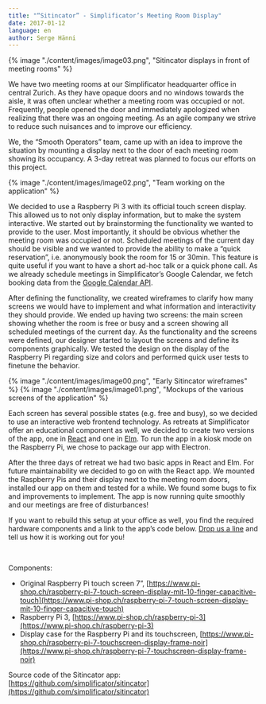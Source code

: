 ```yaml
---
title: "“Sitincator” - Simplificator’s Meeting Room Display"
date: 2017-01-12
language: en
author: Serge Hänni
---
```


{% image "./content/images/image03.png", "Sitincator displays in front of meeting rooms" %}

We have two meeting rooms at our Simplificator headquarter office in central Zurich. As they have opaque doors and no windows towards the aisle, it was often unclear whether a meeting room was occupied or not. Frequently, people opened the door and immediately apologized when realizing that there was an ongoing meeting. As an agile company we strive to reduce such nuisances and to improve our efficiency.

We, the “Smooth Operators” team, came up with an idea to improve the situation by mounting a display next to the door of each meeting room showing its occupancy. A 3-day retreat was planned to focus our efforts on this project.

{% image "./content/images/image02.png", "Team working on the application" %}

We decided to use a Raspberry Pi 3 with its official touch screen display. This allowed us to not only display information, but to make the system interactive. We started out by brainstorming the functionality we wanted to provide to the user. Most importantly, it should be obvious whether the meeting room was occupied or not. Scheduled meetings of the current day should be visible and we wanted to provide the ability to make a “quick reservation”, i.e. anonymously book the room for 15 or 30min. This feature is quite useful if you want to have a short ad-hoc talk or a quick phone call. As we already schedule meetings in Simplificator’s Google Calendar, we fetch booking data from the [Google Calendar API](https://developers.google.com/google-apps/calendar/).

After defining the functionality, we created wireframes to clarify how many screens we would have to implement and what information and interactivity they should provide. We ended up having two screens: the main screen showing whether the room is free or busy and a screen showing all scheduled meetings of the current day. As the functionality and the screens were defined, our designer started to layout the screens and define its components graphically. We tested the design on the display of the Raspberry Pi regarding size and colors and performed quick user tests to finetune the behavior.

{% image "./content/images/image00.png", "Early Sitincator wireframes" %}
{% image "./content/images/image01.png", "Mockups of the various screens of the application" %}

Each screen has several possible states (e.g. free and busy), so we decided to use an interactive web frontend technology. As retreats at Simplificator offer an educational component as well, we decided to create two versions of the app, one in [React](https://facebook.github.io/react/) and one in [Elm](http://elm-lang.org/). To run the app in a kiosk mode on the Raspberry Pi, we chose to package our app with Electron.

After the three days of retreat we had two basic apps in React and Elm. For future maintainability we decided to go on with the React app. We mounted the Raspberry Pis and their display next to the meeting room doors, installed our app on them and tested for a while. We found some bugs to fix and improvements to implement. The app is now running quite smoothly and our meetings are free of disturbances!

If you want to rebuild this setup at your office as well, you find the required hardware components and a link to the app’s code below. [Drop us a line](mailto:info@simplificator.com) and tell us how it is working out for you!

 

Components:

- Original Raspberry Pi touch screen 7”, [https://www.pi-shop.ch/raspberry-pi-7-touch-screen-display-mit-10-finger-capacitive-touch](https://www.pi-shop.ch/raspberry-pi-7-touch-screen-display-mit-10-finger-capacitive-touch)
- Raspberry Pi 3, [https://www.pi-shop.ch/raspberry-pi-3](https://www.pi-shop.ch/raspberry-pi-3)
- Display case for the Raspberry Pi and its touchscreen, [https://www.pi-shop.ch/raspberry-pi-7-touchscreen-display-frame-noir](https://www.pi-shop.ch/raspberry-pi-7-touchscreen-display-frame-noir)

Source code of the Sitincator app: [https://github.com/simplificator/sitincator](https://github.com/simplificator/sitincator)
